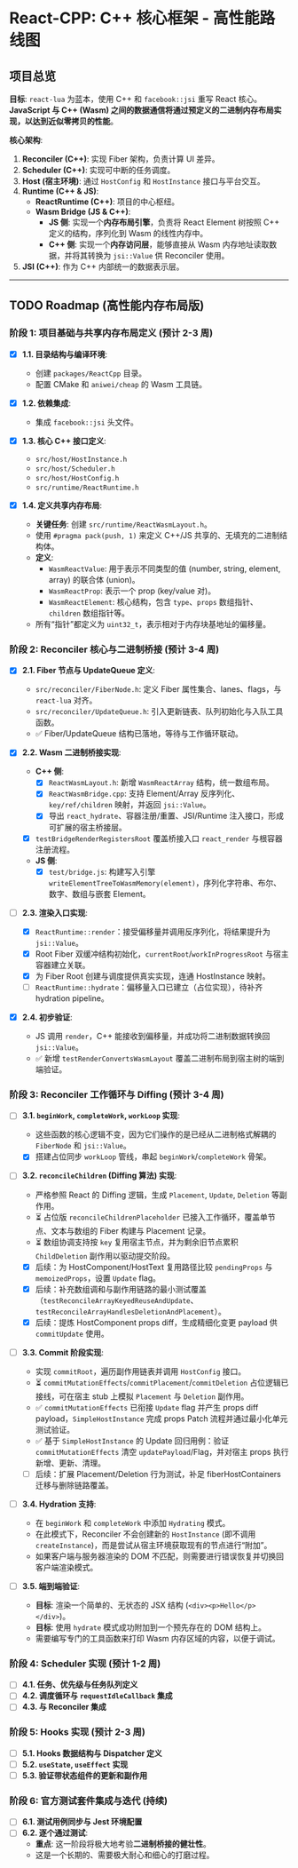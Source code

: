# React-CPP: C++ 核心框架 - 高性能路线图

## 项目总览

**目标**: `react-lua` 为蓝本，使用 C++ 和 `facebook::jsi` 重写 React 核心。**JavaScript 与 C++ (Wasm) 之间的数据通信将通过预定义的二进制内存布局实现，以达到近似零拷贝的性能**。

**核心架构**:

1.  **Reconciler (C++)**: 实现 Fiber 架构，负责计算 UI 差异。
2.  **Scheduler (C++)**: 实现可中断的任务调度。
3.  **Host (宿主环境)**: 通过 `HostConfig` 和 `HostInstance` 接口与平台交互。
4.  **Runtime (C++ & JS)**:
    *   **ReactRuntime (C++)**: 项目的中心枢纽。
    *   **Wasm Bridge (JS & C++)**:
        *   **JS 侧**: 实现一个**内存布局引擎**，负责将 React Element 树按照 C++ 定义的结构，序列化到 Wasm 的线性内存中。
        *   **C++ 侧**: 实现一个**内存访问层**，能够直接从 Wasm 内存地址读取数据，并将其转换为 `jsi::Value` 供 Reconciler 使用。
5.  **JSI (C++)**: 作为 C++ 内部统一的数据表示层。

---

## TODO Roadmap (高性能内存布局版)

### 阶段 1: 项目基础与共享内存布局定义 (预计 2-3 周)

-   [x] **1.1. 目录结构与编译环境**:
    -   创建 `packages/ReactCpp` 目录。
    -   配置 CMake 和 `aniwei/cheap` 的 Wasm 工具链。

-   [x] **1.2. 依赖集成**:
    -   集成 `facebook::jsi` 头文件。

-   [x] **1.3. 核心 C++ 接口定义**:
    -   `src/host/HostInstance.h`
    -   `src/host/Scheduler.h`
    -   `src/host/HostConfig.h`
    -   `src/runtime/ReactRuntime.h`

-   [x] **1.4. 定义共享内存布局**:
    -   **关键任务**: 创建 `src/runtime/ReactWasmLayout.h`。
    -   使用 `#pragma pack(push, 1)` 来定义 C++/JS 共享的、无填充的二进制结构体。
    -   **定义**:
        -   `WasmReactValue`: 用于表示不同类型的值 (number, string, element, array) 的联合体 (union)。
        -   `WasmReactProp`: 表示一个 prop (key/value 对)。
        -   `WasmReactElement`: 核心结构，包含 `type`、`props` 数组指针、`children` 数组指针等。
    -   所有“指针”都定义为 `uint32_t`，表示相对于内存块基地址的偏移量。

### 阶段 2: Reconciler 核心与二进制桥接 (预计 3-4 周)

-   [x] **2.1. Fiber 节点与 UpdateQueue 定义**:
    -   `src/reconciler/FiberNode.h`: 定义 Fiber 属性集合、lanes、flags，与 `react-lua` 对齐。
    -   `src/reconciler/UpdateQueue.h`: 引入更新链表、队列初始化与入队工具函数。
    -   ✅ Fiber/UpdateQueue 结构已落地，等待与工作循环联动。

-   [x] **2.2. Wasm 二进制桥接实现**:
    -   **C++ 侧**:
        -   [x] `ReactWasmLayout.h`: 新增 `WasmReactArray` 结构，统一数组布局。
        -   [x] `ReactWasmBridge.cpp`: 支持 Element/Array 反序列化、`key/ref/children` 映射，并返回 `jsi::Value`。
        -   [x] 导出 `react_hydrate`、容器注册/重置、JSI/Runtime 注入接口，形成可扩展的宿主桥接层。
    -   [x] `testBridgeRenderRegistersRoot` 覆盖桥接入口 `react_render` 与根容器注册流程。
    -   **JS 侧**:
        -   [x] `test/bridge.js`: 构建写入引擎 `writeElementTreeToWasmMemory(element)`，序列化字符串、布尔、数字、数组与嵌套 Element。

-   [ ] **2.3. 渲染入口实现**:
    -   [x] `ReactRuntime::render`：接受偏移量并调用反序列化，将结果提升为 `jsi::Value`。
    -   [x] Root Fiber 双缓冲结构初始化，`currentRoot`/`workInProgressRoot` 与宿主容器建立关联。
    -   [x] 为 Fiber Root 创建与调度提供真实实现，连通 HostInstance 映射。
    -   [ ] `ReactRuntime::hydrate`：偏移量入口已建立（占位实现），待补齐 hydration pipeline。

-   [x] **2.4. 初步验证**:
    -   JS 调用 `render`，C++ 能接收到偏移量，并成功将二进制数据转换回 `jsi::Value`。
    -   ✅ 新增 `testRenderConvertsWasmLayout` 覆盖二进制布局到宿主树的端到端验证。

### 阶段 3: Reconciler 工作循环与 Diffing (预计 3-4 周)

-   [ ] **3.1. `beginWork`, `completeWork`, `workLoop` 实现**:
    -   这些函数的核心逻辑不变，因为它们操作的是已经从二进制格式解耦的 `FiberNode` 和 `jsi::Value`。
    -   [x] 搭建占位同步 `workLoop` 管线，串起 `beginWork`/`completeWork` 骨架。

-   [ ] **3.2. `reconcileChildren` (Diffing 算法) 实现**:
    -   严格参照 React 的 Diffing 逻辑，生成 `Placement`, `Update`, `Deletion` 等副作用。
    -   ⏳ 占位版 `reconcileChildrenPlaceholder` 已接入工作循环，覆盖单节点、文本与数组的 Fiber 构建与 Placement 记录。
    -   ⏳ 数组协调支持按 `key` 复用宿主节点，并为剩余旧节点累积 `ChildDeletion` 副作用以驱动提交阶段。 
    -   [x] 后续：为 HostComponent/HostText 复用路径比较 `pendingProps` 与 `memoizedProps`，设置 `Update` flag。
    -   [x] 后续：补充数组调和与副作用链路的最小测试覆盖（`testReconcileArrayKeyedReuseAndUpdate`、`testReconcileArrayHandlesDeletionAndPlacement`）。
    -   [x] 后续：提炼 HostComponent props diff，生成精细化变更 payload 供 `commitUpdate` 使用。

-   [ ] **3.3. Commit 阶段实现**:
    -   实现 `commitRoot`，遍历副作用链表并调用 `HostConfig` 接口。
    -   ⏳ `commitMutationEffects`/`commitPlacement`/`commitDeletion` 占位逻辑已接线，可在宿主 stub 上模拟 `Placement` 与 `Deletion` 副作用。
    -   ✅ `commitMutationEffects` 已衔接 `Update` flag 并产生 props diff payload，`SimpleHostInstance` 完成 props Patch 流程并通过最小化单元测试验证。
    -   ✅ 基于 `SimpleHostInstance` 的 Update 回归用例：验证 `commitMutationEffects` 清空 `updatePayload`/Flag，并对宿主 props 执行新增、更新、清理。
    -   [ ] 后续：扩展 Placement/Deletion 行为测试，补足 fiberHostContainers 迁移与删除链路覆盖。

-   [ ] **3.4. Hydration 支持**:
    -   在 `beginWork` 和 `completeWork` 中添加 `Hydrating` 模式。
    -   在此模式下，Reconciler 不会创建新的 `HostInstance` (即不调用 `createInstance`)，而是尝试从宿主环境获取现有的节点进行“附加”。
    -   如果客户端与服务器渲染的 DOM 不匹配，则需要进行错误恢复并切换回客户端渲染模式。

-   [ ] **3.5. 端到端验证**:
    -   **目标**: 渲染一个简单的、无状态的 JSX 结构 (`<div><p>Hello</p></div>`)。
    -   **目标**: 使用 `hydrate` 模式成功附加到一个预先存在的 DOM 结构上。
    -   需要编写专门的工具函数来打印 Wasm 内存区域的内容，以便于调试。

### 阶段 4: Scheduler 实现 (预计 1-2 周)

-   [ ] **4.1. 任务、优先级与任务队列定义**
-   [ ] **4.2. 调度循环与 `requestIdleCallback` 集成**
-   [ ] **4.3. 与 Reconciler 集成**

### 阶段 5: Hooks 实现 (预计 2-3 周)

-   [ ] **5.1. Hooks 数据结构与 Dispatcher 定义**
-   [ ] **5.2. `useState`, `useEffect` 实现**
-   [ ] **5.3. 验证带状态组件的更新和副作用**

### 阶段 6: 官方测试套件集成与迭代 (持续)

-   [ ] **6.1. 测试用例同步与 Jest 环境配置**
-   [ ] **6.2. 逐个通过测试**:
    -   **重点**: 这一阶段将极大地考验**二进制桥接的健壮性**。
    -   这是一个长期的、需要极大耐心和细心的打磨过程。
